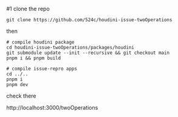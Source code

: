 #1 clone the repo

```
git clone https://github.com/524c/houdini-issue-twoOperations
```

then

```
# compile houdini package
cd houdini-issue-twoOperations/packages/houdini
git submodule update --init --recursive && git checkout main
pnpm i && pnpm build

# compile issue-repro apps
cd ../..
pnpm i
pnpm dev
```

check there

http://localhost:3000/twoOperations
